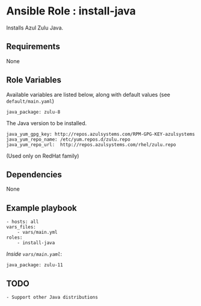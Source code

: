 # Ansible Role : install-java

Installs Azul Zulu Java.

## Requirements

None

## Role Variables

Available variables are listed below, along with default values (see `default/main.yaml`)


    java_package: zulu-8


The Java version to be installed.

    java_yum_gpg_key: http://repos.azulsystems.com/RPM-GPG-KEY-azulsystems
    java_yum_repo_name: /etc/yum.repos.d/zulu.repo
    java_yum_repo_url:  http://repos.azulsystems.com/rhel/zulu.repo

(Used only on RedHat family)

## Dependencies

None

## Example playbook

    - hosts: all
    vars_files:
        - vars/main.yml
    roles:
        - install-java

*Inside `vars/main.yaml`*:

    java_package: zulu-11

## TODO

    - Support other Java distributions